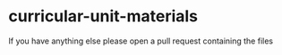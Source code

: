 # curricular-unit-materials

If you have anything else please open a pull request containing the files
